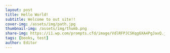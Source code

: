 ```yaml
---
layout: post
title: Hello World!
subtitle: Welcome to out site!!
cover-img: /assets/img/path.jpg
thumbnail-img: /assets/img/thumb.png
share-img: https://i1.wp.com/prompts.cfd/image/VdlRFPJCSKqg6XA4PgJaxQ.jpg
tags: [books, test]
author: Editor
---
```

